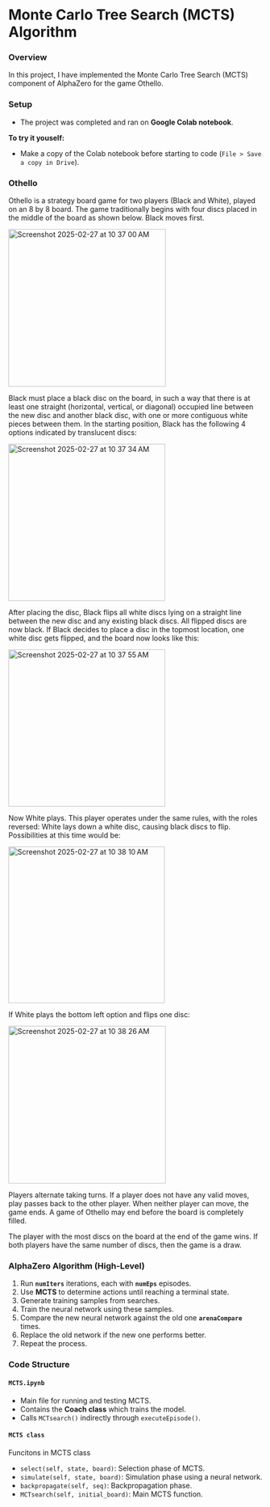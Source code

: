 # Monte Carlo Tree Search (MCTS) Algorithm

### Overview
In this project, I have implemented the Monte Carlo Tree Search (MCTS) component of AlphaZero for the game Othello.

### Setup
- The project was completed and ran on **Google Colab notebook**.

**To try it youself:**
- Make a copy of the Colab notebook before starting to code (`File > Save a copy in Drive`).

### Othello
Othello is a strategy board game for two players (Black and White), played on an 8 by 8 board. The game traditionally begins with four discs placed in the middle of the board as shown below. Black moves first.

<img width="312" alt="Screenshot 2025-02-27 at 10 37 00 AM" src="https://github.com/user-attachments/assets/3a867e37-4c02-4bc2-945c-09984074c0ed" />

Black must place a black disc on the board, in such a way that there is at least one straight (horizontal, vertical, or diagonal) occupied line between the new disc and another black disc, with one or more contiguous white pieces between them. In the starting position, Black has the following 4 options indicated by translucent discs:

<img width="311" alt="Screenshot 2025-02-27 at 10 37 34 AM" src="https://github.com/user-attachments/assets/60fdc93c-bfeb-4871-b2f8-df508b00be9c" />

After placing the disc, Black flips all white discs lying on a straight line between the new disc and any existing black discs. All flipped discs are now black. If Black decides to place a disc in the topmost location, one white disc gets flipped, and the board now looks like this:

<img width="311" alt="Screenshot 2025-02-27 at 10 37 55 AM" src="https://github.com/user-attachments/assets/f229315c-c3d4-4324-9783-5b7e382c96dc" />

Now White plays. This player operates under the same rules, with the roles reversed: White lays down a white disc, causing black discs to flip. Possibilities at this time would be:

<img width="310" alt="Screenshot 2025-02-27 at 10 38 10 AM" src="https://github.com/user-attachments/assets/89e94d36-3bab-4383-85fb-9465f90d58f5" />

If White plays the bottom left option and flips one disc:

<img width="312" alt="Screenshot 2025-02-27 at 10 38 26 AM" src="https://github.com/user-attachments/assets/ee31bc75-dffa-464d-a67d-859abc0d9df4" />

Players alternate taking turns. If a player does not have any valid moves, play passes back to the other player. When neither player can move, the game ends. A game of Othello may end before the board is completely filled.

The player with the most discs on the board at the end of the game wins. If both players have the same number of discs, then the game is a draw.

### AlphaZero Algorithm (High-Level)
1. Run **`numIters`** iterations, each with **`numEps`** episodes.
2. Use **MCTS** to determine actions until reaching a terminal state.
3. Generate training samples from searches.
4. Train the neural network using these samples.
5. Compare the new neural network against the old one **`arenaCompare`** times.
6. Replace the old network if the new one performs better.
7. Repeat the process.

### Code Structure
#### `MCTS.ipynb`
- Main file for running and testing MCTS.
- Contains the **Coach class** which trains the model.
- Calls `MCTsearch()` indirectly through `executeEpisode()`.

#### `MCTS class`
Funcitons in MCTS class
- `select(self, state, board)`: Selection phase of MCTS.
- `simulate(self, state, board)`: Simulation phase using a neural network.
- `backpropagate(self, seq)`: Backpropagation phase.
- `MCTsearch(self, initial_board)`: Main MCTS function.

